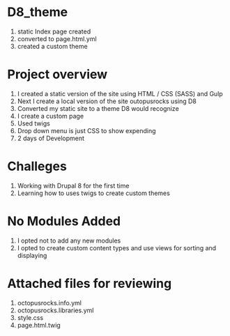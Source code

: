 # D8_theme

1. static Index page created
2. converted to page.html.yml
3. created a custom theme

# Project overview

1. I created a static version of the site using HTML / CSS (SASS) and Gulp
2. Next I create a local version of the site outopusrocks using D8
3. Converted my static site to a theme D8 would recognize
4. I create a custom page
5. Used twigs 
6. Drop down menu is just CSS to show expending
7. 2 days of Development


# Challeges

1. Working with Drupal 8 for the first time
2. Learning how to uses twigs to create custom themes

# No Modules Added

1. I opted not to add any new modules
2. I opted to create custom content types and use views for sorting and displaying

# Attached files for reviewing
1. octopusrocks.info.yml
2. octopusrocks.libraries.yml
3. style.css
4. page.html.twig






